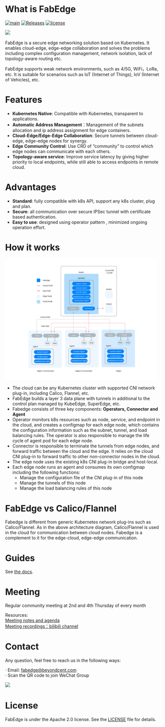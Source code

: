 # What is FabEdge

[![main](https://github.com/FabEdge/fabedge/actions/workflows/main.yml/badge.svg)](https://github.com/FabEdge/fabedge/actions/workflows/main.yml)
[![Releases](https://img.shields.io/github/release/fabedge/fabedge/all.svg?style=flat-square)](https://github.com/fabedge/fabedge/releases)
[![license](https://img.shields.io/badge/License-Apache%202.0-blue.svg)](https://github.com/FabEdge/fabedge/blob/main/LICENSE)

<img src="https://user-images.githubusercontent.com/88021699/132610524-c5adcbd3-d49a-4de4-94de-dab46d4a2ed5.jpg" width="40%">  

FabEdge is a secure edge networking solution based on Kubernetes. It enables cloud-edge, edge-edge collaboration and solves the problems including complex  configuration management, network isolation, lack of topology-aware routing etc.

FabEdge supports weak network environments, such as 4/5G, WiFi，LoRa, etc. It is suitable for scenarios such as IoT (Internet of Things),  IoV (Internet of Vehicles), etc.

# Features
* **Kubernetes Native**: Compatible with Kubernetes, transparent to applications.  
* **Automatic Address Management**：Management of the subnets allocation and ip address assignment for edge containers.  
* **Cloud-Edge/Edge-Edge Collaboration**: Secure tunnels between cloud-edge, edge-edge nodes for synergy.  
* **Edge Community Control**:  Use CRD of “community” to control which edge nodes can communicate with each others.  
* **Topology-aware service**: Improve service latency by giving higher priority to local endpoints, while still able to access endpoints in remote cloud.  

# Advantages
* **Standard**: fully compatible with k8s API, support any k8s cluster, plug and plan.  
* **Secure**: all communication over secure IPSec tunnel with certificate based authentication.  
* **Easy to use**: designed using operator pattern , minimized ongoing operation effort.  

# How it works
<img src="docs/images/fabedge-arch-v2.jpeg" alt="fabedge-arch-v2" style="zoom:48%;" />

* The cloud can be any Kubernetes cluster with supported CNI network plug-in, including Calico, Flannel, etc.
* FabEdge builds a layer 3 data plane with tunnels in additional to the control plan managed by KubeEdge, SuperEdge, etc.
* Fabedge consists of three key components: **Operators, Connector and Agent**
* Operator monitors k8s resources such as node, service, and endpoint in the cloud, and creates a configmap for each edge node, which contains the  configuration information such as the subnet, tunnel, and load balancing rules. The operator is also responsible to manage the life cycle of agent pod for each edge node.  
* Connector is responsible to terminate the tunnels from edge nodes, and forward traffic between the cloud and the edge. It relies on the cloud CNI plug-in to forward traffic to other non-connector nodes in the cloud.
* The edge node uses the existing k8s CNI plug-in bridge and host-local.  
* Each edge node runs an agent and consumes its own configmap including the following functions:
    - Manage the configuration file of the CNI plug-in of this node
    - Manage the tunnels of this node
    - Manage the load balancing rules of this node  

# FabEdge vs Calico/Flannel 
Fabedge is different from generic Kubernetes network plug-ins such as Calico/Flannel. As in the above architecture diagram, Calico/Flannel is used in the cloud for communication between cloud nodes. Fabedge is a complement to it for the edge-cloud, edge-edge communication. 

# Guides
See  [the docs](docs/).

# Meeting
Regular community meeting at  2nd and 4th Thursday of every month  

Resources:  
[Meeting notes and agenda](https://shimo.im/docs/Wwt9TdGqgVvpDHJt)    
[Meeting recordings：bilibili channel](https://space.bilibili.com/524926244?spm_id_from=333.1007.0.0)  

# Contact
Any question, feel free to reach us in the following ways:

· Email: fabedge@beyondcent.com  
· Scan the QR code to join WeChat Group

<img src="https://user-images.githubusercontent.com/88021699/132612921-9c5b872e-f44d-4e6c-b854-16853669028a.png" width="20%">

# License
FabEdge is under the Apache 2.0 license. See the [LICENSE](https://github.com/FabEdge/fabedge/blob/main/LICENSE) file for details. 

